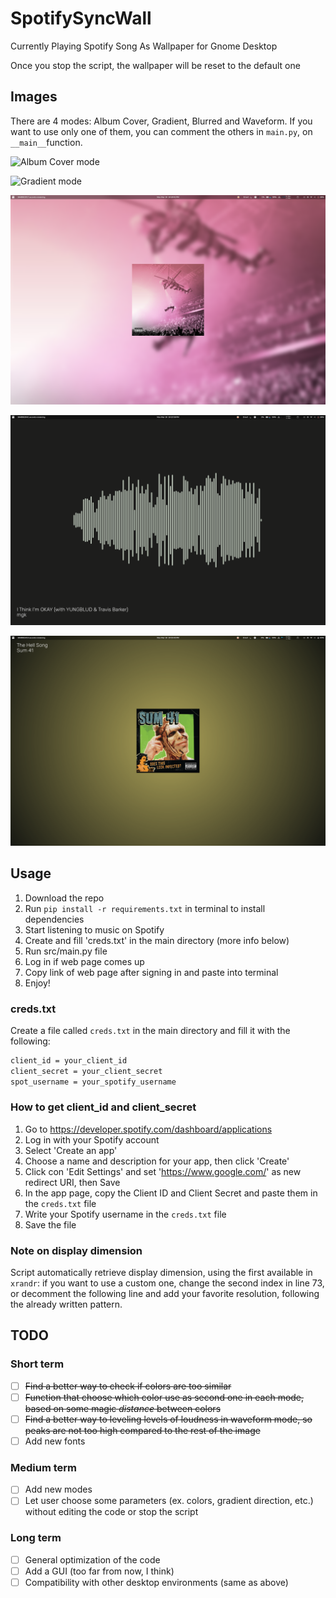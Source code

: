 # SpotifySyncWall

 Currently Playing Spotify Song As Wallpaper for Gnome Desktop

 Once you stop the script, the wallpaper will be reset to the default one

## Images

There are 4 modes: Album Cover, Gradient, Blurred and Waveform. If you want to use only one of them, you can comment the others in `main.py`, on `__main__`function.

![Album Cover mode](src/img/AlbumCover.png)

![Gradient mode](src/img/gradient.png)

![Blurred mode](src/img/blurred.png)

![Waveform mode](src/img/Waveform.png)

![Gradient mode from the center](src/img/centeredGradient.png)

## Usage

1. Download the repo
2. Run `pip install -r requirements.txt` in terminal to install dependencies
3. Start listening to music on Spotify
4. Create and fill 'creds.txt' in the main directory (more info below)
5. Run src/main.py file
6. Log in if web page comes up
7. Copy link of web page after signing in and paste into terminal
8. Enjoy!

### creds.txt

Create a file called `creds.txt` in the main directory and fill it with the following:

``` txt
client_id = your_client_id
client_secret = your_client_secret
spot_username = your_spotify_username
```

### How to get client_id and client_secret

1. Go to <https://developer.spotify.com/dashboard/applications>
2. Log in with your Spotify account
3. Select 'Create an app'
4. Choose a name and description for your app, then click 'Create'
5. Click con 'Edit Settings' and set '<https://www.google.com/>' as new redirect URI, then Save
6. In the app page, copy the Client ID and Client Secret and paste them in the `creds.txt` file
7. Write your Spotify username in the `creds.txt` file
8. Save the file

### Note on display dimension

 Script automatically retrieve display dimension, using the first available in `xrandr`: if you want to use a custom one, change the second index in line 73, or decomment the following line and add your favorite resolution, following the already written pattern.

## TODO

### Short term

- [ ] ~~Find a better way to check if colors are too similar~~
- [ ] ~~Function that choose which color use as second one in each mode, based on some magic *distance* between colors~~
- [ ] ~~Find a better way to leveling levels of loudness in waveform mode, so peaks are not too high compared to the rest of the image~~
- [ ] Add new fonts

### Medium term

- [ ] Add new modes
- [ ] Let user choose some parameters (ex. colors, gradient direction, etc.) without editing the code or stop the script

### Long term

- [ ] General optimization of the code
- [ ] Add a GUI (too far from now, I think)
- [ ] Compatibility with other desktop environments (same as above)
